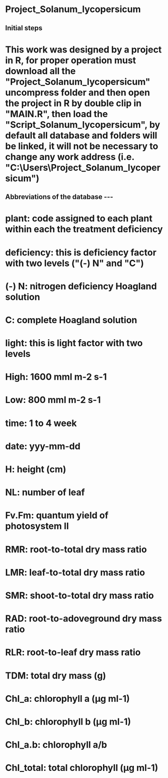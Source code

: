 # Project_Solanum_lycopersicum
##  Initial steps 
# This work was designed by a project in R, for proper operation must download all the "Project_Solanum_lycopersicum" uncompress folder and then open the project in R by double clip in "MAIN.R", then load the "Script_Solanum_lycopersicum", by default all database and folders will be linked, it will not be necessary to change any work address (i.e. "C:\Users\Project_Solanum_lycopersicum")


##  Abbreviations of the database   ---
# plant: code assigned to each plant within each the treatment deficiency
# deficiency: this is deficiency factor with two levels ("(-) N" and "C")
 #  (-) N: nitrogen deficiency Hoagland solution
 #  C: complete Hoagland solution
# light: this is light factor with two levels
 #  High: 1600 mml m-2 s-1
 #  Low: 800 mml m-2 s-1
# time: 1 to 4 week
# date: yyy-mm-dd
# H: height (cm)
# NL: number of leaf
# Fv.Fm: quantum yield of  photosystem II
# RMR: root-to-total dry mass ratio
# LMR: leaf-to-total dry mass ratio
# SMR: shoot-to-total dry mass ratio
# RAD: root-to-adoveground dry mass ratio
# RLR: root-to-leaf dry mass ratio
# TDM: total dry mass (g)
# Chl_a: chlorophyll a (µg ml-1)
# Chl_b: chlorophyll b (µg ml-1)
# Chl_a.b: chlorophyll a/b
# Chl_total: total chlorophyll (µg ml-1)
